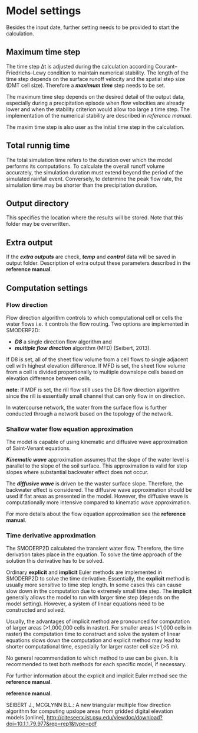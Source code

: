 # Model settings
Besides the input date, further setting needs to be provided to start the
calculation.

## Maximum time step
The time step Δt is adjusted during the calculation according
Courant–Friedrichs–Lewy condition to maintain numerical stability.  The length
of the time step depends on the surface runoff velocity and the spatial step
size (DMT cell size). Therefore a ***maximum time*** step needs to be set.

The maximum time step depends on the desired detail of the output data,
especially during a precipitation episode when flow velocities are already
lower and when the stability criterion would allow too large a time step. The
implementation of the numerical stability are described in *reference manual*.

The maxim time step is also user as the initial time step in the calculation.

## Total runnig time
The total simulation time refers to the duration over which the model performs
its computations. To calculate the overall runoff volume accurately, the
simulation duration must extend beyond the period of the simulated rainfall
event. Conversely, to determine the peak flow rate, the simulation time may be
shorter than the precipitation duration.

## Output directory
This specifies the location where the results will be stored. Note that this
folder may be overwritten.

## Extra output
If the ***extra outputs*** are check, ***temp*** and ***control*** data will be
saved in output folder.  Description of extra output these parameters described
in the **reference manual**.

## Computation settings

### Flow direction
Flow direction algorithm controls to which computational cell or cells the 
water flows i.e. it controls the flow routing. Two options are implemented in SMODERP2D:

- ***D8*** a single direction flow algorithm  and 
- ***multiple flow direction***  algorithm (MFD) (Seibert, 2013).

If D8 is set, all of the sheet flow volume from a cell flows to single adjacent
cell with highest elevation difference.  If MFD is set,  the sheet flow volume
from a cell is divided proportionally to multiple downslope cells based on
elevation difference between cells.

**note**: If MDF is set, the rill flow  still uses the D8 flow direction
algorithm since the rill is essentially small channel that can only flow in on
direction. 

In watercourse network, the water from the surface flow is further conducted
through a network based on the topology of the network. 

### Shallow water flow equation approximation
The model is capable of using kinematic and diffusive wave approximation of
Saint-Venant equations. 

***Kinematic wave*** approximation assumes that the slope of the water level is
parallel to the slope of the soil surface. This approximation is valid for step
slopes where substantial  backwater effect does not occur. 

The ***diffusive wave***  is driven be the waster surface slope.  Therefore,
the backwater effect is considered. The diffusive wave approximation should be
used if flat areas as presented in the model. However, the diffusive wave is
computationally more intensive compared to kinematic wave approximation. 

For more details about the flow equation approximation see the **reference manual**.

### Time derivative approximation
The SMODERP2D calculated the transient water flow. Therefore, the time
derivation takes place in the equation. To solve the time approach of the
solution this derivative has to be solved. 

Ordinary **explicit** and **implicit**  Euler methods are implemented in
SMODERP2D to solve the time derivative. Essentially, the **explicit** method is
usually more sensitive to time step length. In some cases this can cause slow
down in the computation due to extremely small time step. The **implicit**
generally allows the model to run with larger time step (depends on the model
setting). However, a system of linear equations need to be constructed and
solved. 

Usually, the advantages of implicit method are pronounced for computation of
larger areas (>1,000,000 cells in raster). For smaller areas (<1,000 cells in
raster) the computation time to construct and solve the system of linear
equations slows down the computation and explicit method may lead to shorter
computational time, especially for larger raster cell size (>5 m). 

No general recommendation to which method to use can be given. It is
recommended to test both methods for each specific model, if necessary. 

For further information about the explicit and implicit Euler method  see the
**reference manual**.





**reference manual**.

SEIBERT J., MCGLYNN B.L.: A new triangular multiple flow direction algorithm
for computing upslope areas from gridded digital elevation models [online],
<http://citeseerx.ist.psu.edu/viewdoc/download?doi=10.1.1.79.977&rep=rep1&type=pdf>
